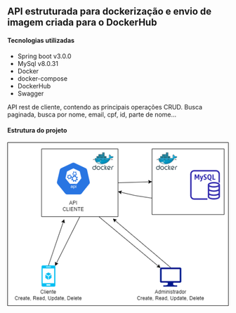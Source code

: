 ## API estruturada para dockerização e envio de imagem criada para o DockerHub

#### Tecnologias utilizadas

- Spring boot v3.0.0
- MySql v8.0.31
- Docker
- docker-compose
- DockerHub
- Swagger

API rest de cliente, contendo as principais operações CRUD. Busca paginada, busca por nome, email, cpf, id, parte de nome...

#### Estrutura do projeto

![alt text](img/estrutura-projeto.png)
